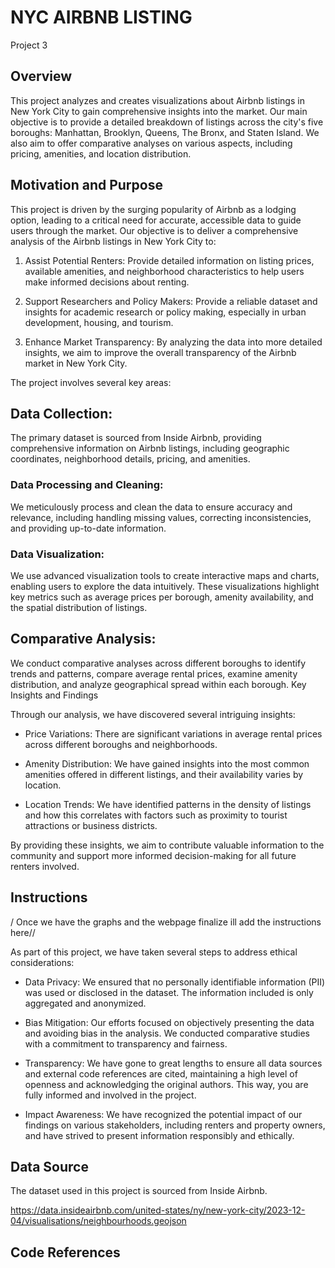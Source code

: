 # NYC AIRBNB LISTING
Project 3

## Overview

This project analyzes and creates visualizations about Airbnb listings in New York City to gain comprehensive insights into the market. Our main objective is to provide a detailed breakdown of listings across the city's five boroughs: Manhattan, Brooklyn, Queens, The Bronx, and Staten Island. We also aim to offer comparative analyses on various aspects, including pricing, amenities, and location distribution.

## Motivation and Purpose

This project is driven by the surging popularity of Airbnb as a lodging option, leading to a critical need for accurate, accessible data to guide users through the market. Our objective is to deliver a comprehensive analysis of the Airbnb listings in New York City to:

1.	Assist Potential Renters: Provide detailed information on listing prices, available amenities, and neighborhood characteristics to help users make informed decisions about renting.

2.	Support Researchers and Policy Makers: Provide a reliable dataset and insights for academic research or policy making, especially in urban development, housing, and tourism.

3.	Enhance Market Transparency: By analyzing the data into more detailed insights, we aim to improve the overall transparency of the Airbnb market in New York City.

The project involves several key areas:

## Data Collection:
The primary dataset is sourced from Inside Airbnb, providing comprehensive information on Airbnb listings, including geographic coordinates, neighborhood details, pricing, and amenities.

### Data Processing and Cleaning:
We meticulously process and clean the data to ensure accuracy and relevance, including handling missing values, correcting inconsistencies, and providing up-to-date information.

### Data Visualization:
We use advanced visualization tools to create interactive maps and charts, enabling users to explore the data intuitively. These visualizations highlight key metrics such as average prices per borough, amenity availability, and the spatial distribution of listings.

## Comparative Analysis:
We conduct comparative analyses across different boroughs to identify trends and patterns, compare average rental prices, examine amenity distribution, and analyze geographical spread within each borough. Key Insights and Findings


Through our analysis, we have discovered several intriguing insights:

* Price Variations: There are significant variations in average rental prices across different boroughs and neighborhoods.

* Amenity Distribution: We have gained insights into the most common amenities offered in different listings, and their availability varies by location.

* Location Trends: We have identified patterns in the density of listings and how this correlates with factors such as proximity to tourist attractions or business districts.

By providing these insights, we aim to contribute valuable information to the community and support more informed decision-making for all future renters involved.

## Instructions

/ Once we have the graphs and the webpage finalize ill add the instructions here//

As part of this project, we have taken several steps to address ethical considerations:
* Data Privacy: We ensured that no personally identifiable information (PII) was used or disclosed in the dataset. The information included is only aggregated and anonymized.

* Bias Mitigation: Our efforts focused on objectively presenting the data and avoiding bias in the analysis. We conducted comparative studies with a commitment to transparency and fairness.

* Transparency: We have gone to great lengths to ensure all data sources and external code references are cited, maintaining a high level of openness and acknowledging the original authors. This way, you are fully informed and involved in the project.

* Impact Awareness: We have recognized the potential impact of our findings on various stakeholders, including renters and property owners, and have strived to present information responsibly and ethically.

## Data Source

The dataset used in this project is sourced from Inside Airbnb.

https://data.insideairbnb.com/united-states/ny/new-york-city/2023-12-04/visualisations/neighbourhoods.geojson

## Code References
